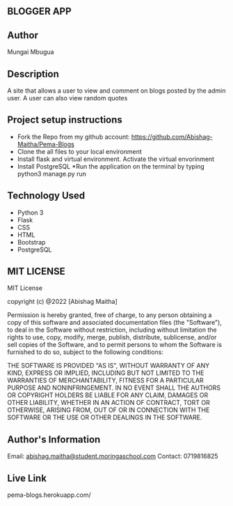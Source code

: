 ## BLOGGER APP

## Author
Mungai Mbugua

## Description
A site that allows a user to view and comment on blogs posted by the admin user. A user can also view random quotes

## Project setup instructions
* Fork the Repo from my github account: https://github.com/Abishag-Maitha/Pema-Blogs
* Clone the all files to your local environment
* Install flask and virtual environment. Activate the virtual envorinment
* Install PostgreSQL
*Run the application on the terminal by typing python3 manage.py run


## Technology Used
* Python 3
* Flask
* CSS
* HTML
* Bootstrap
* PostgreSQL

## MIT LICENSE
MIT License

copyright (c) @2022 [Abishag Maitha]

Permission is hereby granted, free of charge, to any person obtaining a copy
of this software and associated documentation files (the "Software"), to deal
in the Software without restriction, including without limitation the rights
to use, copy, modify, merge, publish, distribute, sublicense, and/or sell
copies of the Software, and to permit persons to whom the Software is
furnished to do so, subject to the following conditions:


THE SOFTWARE IS PROVIDED "AS IS", WITHOUT WARRANTY OF ANY KIND, EXPRESS OR
IMPLIED, INCLUDING BUT NOT LIMITED TO THE WARRANTIES OF MERCHANTABILITY,
FITNESS FOR A PARTICULAR PURPOSE AND NONINFRINGEMENT. IN NO EVENT SHALL THE
AUTHORS OR COPYRIGHT HOLDERS BE LIABLE FOR ANY CLAIM, DAMAGES OR OTHER
LIABILITY, WHETHER IN AN ACTION OF CONTRACT, TORT OR OTHERWISE, ARISING FROM,
OUT OF OR IN CONNECTION WITH THE SOFTWARE OR THE USE OR OTHER DEALINGS IN THE
SOFTWARE.

## Author's Information
Email: abishag.maitha@student.moringaschool.com
Contact: 0719816825

## Live Link
pema-blogs.herokuapp.com/